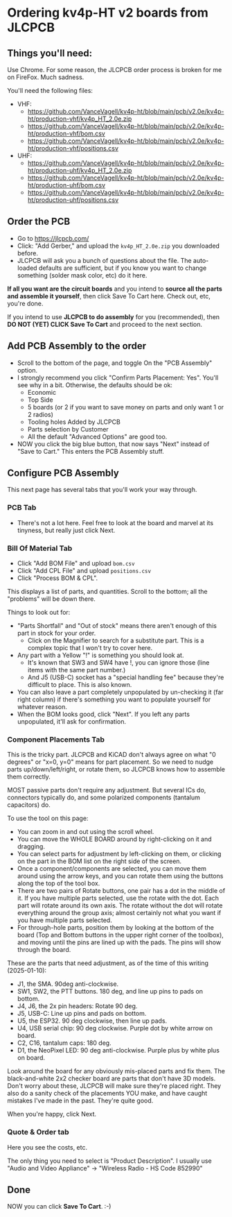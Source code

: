 # Ordering kv4p-HT v2 boards from JLCPCB

## Things you'll need:

Use Chrome.  For some reason, the JLCPCB order process is broken for me on FireFox.  Much sadness.

You'll need the following files:
* VHF:
  * <https://github.com/VanceVagell/kv4p-ht/blob/main/pcb/v2.0e/kv4p-ht/production-vhf/kv4p_HT_2.0e.zip>
  * <https://github.com/VanceVagell/kv4p-ht/blob/main/pcb/v2.0e/kv4p-ht/production-vhf/bom.csv>
  * <https://github.com/VanceVagell/kv4p-ht/blob/main/pcb/v2.0e/kv4p-ht/production-vhf/positions.csv>
* UHF:
  * <https://github.com/VanceVagell/kv4p-ht/blob/main/pcb/v2.0e/kv4p-ht/production-uhf/kv4p_HT_2.0e.zip>
  * <https://github.com/VanceVagell/kv4p-ht/blob/main/pcb/v2.0e/kv4p-ht/production-uhf/bom.csv>
  * <https://github.com/VanceVagell/kv4p-ht/blob/main/pcb/v2.0e/kv4p-ht/production-uhf/positions.csv>

## Order the PCB

* Go to <https://jlcpcb.com/>
* Click: "Add Gerber," and upload the `kv4p_HT_2.0e.zip` you downloaded before.
* JLCPCB will ask you a bunch of questions about the file.  The auto-loaded defaults are sufficient, but if you know you want to change something (solder mask color, etc) do it here.

**If all you want are the circuit boards** and you intend to **source all the parts and assemble it yourself**, then click Save To Cart here.  Check out, etc, you're done.

If you intend to use **JLCPCB to do assembly** for you (recommended), then **DO NOT (YET) CLICK Save To Cart** and proceed to the next section.

## Add PCB Assembly to the order

* Scroll to the bottom of the page, and toggle On the "PCB Assembly" option.
* I strongly recommend you click "Confirm Parts Placement: Yes".  You'll see why in a bit.  Otherwise, the defaults should be ok:
  * Economic
  * Top Side
  * 5 boards (or 2 if you want to save money on parts and only want 1 or 2 radios)
  * Tooling holes Added by JLCPCB
  * Parts selection by Customer
  * All the default "Advanced Options" are good too.
* NOW you click the big blue button, that now says "Next" instead of "Save to Cart." This enters the PCB Assembly stuff.

## Configure PCB Assembly

This next page has several tabs that you'll work your way through.

### PCB Tab

* There's not a lot here.  Feel free to look at the board and marvel at its tinyness, but really just click Next.

### Bill Of Material Tab

* Click "Add BOM File" and upload `bom.csv`
* Click "Add CPL File" and upload `positions.csv`
* Click "Process BOM & CPL".

This displays a list of parts, and quantities.  Scroll to the bottom; all the "problems" will be down there.

Things to look out for:
* "Parts Shortfall" and "Out of stock" means there aren't enough of this part in stock for your order.
  * Click on the Magnifier to search for a substitute part.  This is a complex topic that I won't try to cover here.
* Any part with a Yellow "!" is something you should look at.
  * It's known that SW3 and SW4 have !, you can ignore those (line items with the same part number.)
  * And J5 (USB-C) socket has a "special handling fee" because they're difficult to place.  This is also known.
* You can also leave a part completely unpopulated by un-checking it (far right column) if there's something you want to populate yourself for whatever reason.
* When the BOM looks good, click "Next".  If you left any parts unpopulated, it'll ask for confirmation.

### Component Placements Tab

This is the tricky part.  JLCPCB and KiCAD don't always agree on what "0 degrees" or "x=0, y=0" means for part placement.  So we need to nudge parts up/down/left/right, or rotate them, so JLCPCB knows how to assemble them correctly.

MOST passive parts don't require any adjustment.  But several ICs do, connectors typically do, and some polarized components (tantalum capacitors) do.

To use the tool on this page:

* You can zoom in and out using the scroll wheel.
* You can move the WHOLE BOARD around by right-clicking on it and dragging.
* You can select parts for adjustment by left-clicking on them, or clicking on the part in the BOM list on the right side of the screen.
* Once a component/components are selected, you can move them around using the arrow keys, and you can rotate them using the buttons along the top of the tool box.
* There are two pairs of Rotate buttons, one pair has a dot in the middle of it.  If you have multiple parts selected, use the rotate with the dot. Each part will rotate around its own axis.  The rotate without the dot will rotate everything around the group axis; almost certainly not what you want if you have multiple parts selected.
* For through-hole parts, position them by looking at the bottom of the board (Top and Bottom buttons in the upper right corner of the toolbox), and moving until the pins are lined up with the pads.  The pins will show through the board.

These are the parts that need adjustment, as of the time of this writing (2025-01-10):
* J1, the SMA.  90deg anti-clockwise.
* SW1, SW2, the PTT buttons. 180 deg, and line up pins to pads on bottom.
* J4, J6, the 2x pin headers: Rotate 90 deg.
* J5, USB-C: Line up pins and pads on bottom.
* U5, the ESP32.  90 deg clockwise, then line up pads.
* U4, USB serial chip: 90 deg clockwise. Purple dot by white arrow on board.
* C2, C16, tantalum caps: 180 deg.
* D1, the NeoPixel LED: 90 deg anti-clockwise. Purple plus by white plus on board.

Look around the board for any obviously mis-placed parts and fix them.  The black-and-white 2x2 checker board are parts that don't have 3D models.  Don't worry about these, JLCPCB will make sure they're placed right.  They also do a sanity check of the placements YOU make, and have caught mistakes I've made in the past. They're quite good.

When you're happy, click Next.

### Quote & Order tab

Here you see the costs, etc.

The only thing you need to select is "Product Description".  I usually use "Audio and Video Appliance" -> "Wireless Radio - HS Code 852990"

## Done

NOW you can click **Save To Cart**.  :-)
